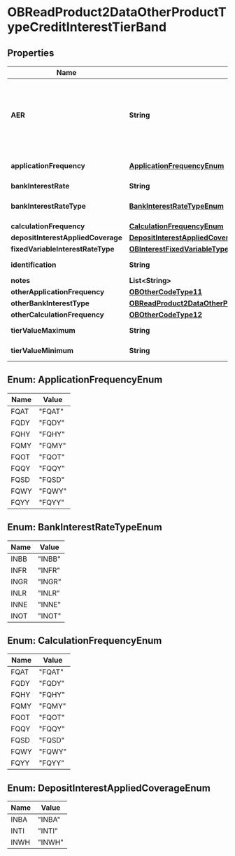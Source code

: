 
# OBReadProduct2DataOtherProductTypeCreditInterestTierBand

## Properties
Name | Type | Description | Notes
------------ | ------------- | ------------- | -------------
**AER** | **String** | The annual equivalent rate (AER) is interest that is calculated under the assumption that any interest paid is combined with the original balance and the next interest payment will be based on the slightly higher account balance. Overall, this means that interest can be compounded several times in a year depending on the number of times that interest payments are made.  Read more: Annual Equivalent Rate (AER) http://www.investopedia.com/terms/a/aer.asp#ixzz4gfR7IO1A | 
**applicationFrequency** | [**ApplicationFrequencyEnum**](#ApplicationFrequencyEnum) | How often is interest applied to the Product for this tier/band i.e. how often the financial institution pays accumulated interest to the customer&#39;s account. | 
**bankInterestRate** | **String** | Bank Interest for the product |  [optional]
**bankInterestRateType** | [**BankInterestRateTypeEnum**](#BankInterestRateTypeEnum) | Interest rate types, other than AER, which financial institutions may use to describe the annual interest rate payable to the account holder&#39;s account. |  [optional]
**calculationFrequency** | [**CalculationFrequencyEnum**](#CalculationFrequencyEnum) | How often is credit interest calculated for the account. |  [optional]
**depositInterestAppliedCoverage** | [**DepositInterestAppliedCoverageEnum**](#DepositInterestAppliedCoverageEnum) | Amount on which Interest applied. |  [optional]
**fixedVariableInterestRateType** | [**OBInterestFixedVariableType1Code**](OBInterestFixedVariableType1Code.md) |  | 
**identification** | **String** | Unique and unambiguous identification of a  Tier Band for the Product. |  [optional]
**notes** | **List&lt;String&gt;** |  |  [optional]
**otherApplicationFrequency** | [**OBOtherCodeType11**](OBOtherCodeType11.md) |  |  [optional]
**otherBankInterestType** | [**OBReadProduct2DataOtherProductTypeCreditInterestOtherBankInterestType**](OBReadProduct2DataOtherProductTypeCreditInterestOtherBankInterestType.md) |  |  [optional]
**otherCalculationFrequency** | [**OBOtherCodeType12**](OBOtherCodeType12.md) |  |  [optional]
**tierValueMaximum** | **String** | Maximum deposit value for which the credit interest tier applies. |  [optional]
**tierValueMinimum** | **String** | Minimum deposit value for which the credit interest tier applies. | 


<a name="ApplicationFrequencyEnum"></a>
## Enum: ApplicationFrequencyEnum
Name | Value
---- | -----
FQAT | &quot;FQAT&quot;
FQDY | &quot;FQDY&quot;
FQHY | &quot;FQHY&quot;
FQMY | &quot;FQMY&quot;
FQOT | &quot;FQOT&quot;
FQQY | &quot;FQQY&quot;
FQSD | &quot;FQSD&quot;
FQWY | &quot;FQWY&quot;
FQYY | &quot;FQYY&quot;


<a name="BankInterestRateTypeEnum"></a>
## Enum: BankInterestRateTypeEnum
Name | Value
---- | -----
INBB | &quot;INBB&quot;
INFR | &quot;INFR&quot;
INGR | &quot;INGR&quot;
INLR | &quot;INLR&quot;
INNE | &quot;INNE&quot;
INOT | &quot;INOT&quot;


<a name="CalculationFrequencyEnum"></a>
## Enum: CalculationFrequencyEnum
Name | Value
---- | -----
FQAT | &quot;FQAT&quot;
FQDY | &quot;FQDY&quot;
FQHY | &quot;FQHY&quot;
FQMY | &quot;FQMY&quot;
FQOT | &quot;FQOT&quot;
FQQY | &quot;FQQY&quot;
FQSD | &quot;FQSD&quot;
FQWY | &quot;FQWY&quot;
FQYY | &quot;FQYY&quot;


<a name="DepositInterestAppliedCoverageEnum"></a>
## Enum: DepositInterestAppliedCoverageEnum
Name | Value
---- | -----
INBA | &quot;INBA&quot;
INTI | &quot;INTI&quot;
INWH | &quot;INWH&quot;



